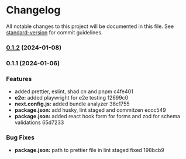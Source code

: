 # Changelog

All notable changes to this project will be documented in this file. See [standard-version](https://github.com/conventional-changelog/standard-version) for commit guidelines.

### [0.1.2](///compare/v0.1.1...v0.1.2) (2024-01-08)

### 0.1.1 (2024-01-06)

### Features

- added prettier, eslint, shad cn and pnpm c4fe401
- **e2e:** added playwright for e2e testing 12699c0
- **next.config.js:** added bundle analyzer 36c1755
- **package.json:** add husky, lint staged and commitzen eccc549
- **package.json:** added react hook form for forms and zod for schema validations 65d7233

### Bug Fixes

- **package.json:** path to prettier file in lint staged fixed 198bcb9
